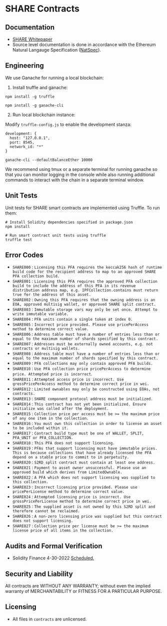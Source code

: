 # SHARE Contracts

## Documentation

- [SHARE Whitepaper](https://formless-eng.s3.us-east-2.amazonaws.com/share+whitepaper+7.pdf)
- Source level documentation is done in accordance with the Ethereum Natural Langauge Specification (<a href="https://docs.soliditylang.org/en/develop/natspec-format.html">NatSpec</a>).

## Engineering

We use Ganache for running a local blockchain:

1. Install truffle and ganache:

```
npm install -g truffle
```

```
npm install -g ganache-cli
```

2. Run local blockchain instance:

Modify `truffle-config.js` to enable the development stanza:

```
development: {
  host: "127.0.0.1",
  port: 8545,
  network_id: "*"
}
```

```
ganache-cli --defaultBalanceEther 10000
```

We recommend using tmux or a separate terminal for running ganache so that you can monitor logging in the console while also running additional commands to interact with the chain in a separate terminal window.

## Unit Tests

Unit tests for SHARE smart contracts are implemented using Truffle. To run them:

```shell
# Install Solidity dependencies specified in package.json
npm install

# Run smart contract unit tests using truffle
truffle test
```

## Error Codes

- `SHARE000` : `Licensing this PFA requires the keccak256 hash of runtime build code for the recipient address to map to an approved SHARE PFA collection build.`
- `SHARE001` : `Licensing this PFA requires the approved PFA collection build to include the address of this PFA in its revenue distribution address map, e.g. IPFCollection.contains must return true for the address of this asset.`
- `SHARE002` : `Owning this PFA requires that the owning address is an EOA, approved multisig wallet, or approved SHARE split contract.`
- `SHARE003` : `Immutable storage vars may only be set once. Attempt to write immutable variable.`
- `SHARE004` : `PFA units contain a single token at index 0.`
- `SHARE005` : `Incorrect price provided. Please use pricePerAccess method to determine correct value.`
- `SHARE006` : `Address table must have a number of entries less than or equal to the maximum number of shards specified by this contract.`
- `SHARE007` : `Addresses must be externally owned accounts, e.g. not contracts or multisig wallets.`
- `SHARE008` : `Address table must have a number of entries less than or equal to the maximum number of shards specified by this contract.`
- `SHARE009` : `PFA collections may only contain approved PFA builds.`
- `SHARE010` : `Use PFA collection price pricePerAccess to determine price. Attempted price is incorrect`.
- `SHARE011` : `Attempted access price is incorrect. Use grossPricePerAccess method to determine correct price in wei.`
- `SHARE012` : `Limited ownables may only be constructed using EOAs, not contracts.`
- `SHARE013` : `SHARE component protocol address must be initialized.`
- `SHARE014` : `This contract has not yet been initialized. Ensure initialize was called after the deployment.`
- `SHARE015` : `Collection price per access must be >= the maximum price of any one item in the collection.`
- `SHARE016` : `You must own this collection in order to license an asset to be included within it.`
- `SHARE017` : `Contract build type must be one of WALLET, SPLIT, PFA_UNIT or PFA_COLLECTION.`
- `SHARE018` : `This PFA does not support licensing.`
- `SHARE019` : `PFAs that support licensing must have immutable prices. This is because collections that have already licensed the PFA depend on a stable price to commit to in perpetuity.`
- `SHARE020` : `S2RD split contract must contain at least one address.`
- `SHARE021` : `Payment to asset owner unsuccessful. Please use an approved build which derives from LimitedOwnable.`
- `SHARE022` : `A PFA which does not support licensing was supplied to this collection.`
- `SHARE023` : `Incorrect licensing price provided. Please use pricePerLicense method to determine correct value.`
- `SHARE024` : `Attempted licensing price is incorrect. Use grossPricePerLicense method to determine correct price in wei.`
- `SHARE025` : `The supplied asset is not owned by this S2RD split and therefore cannot be reclaimed.`
- `SHARE026` : `A non-zero licensing price was supplied but this contract does not support licensing.`
- `SHARE027` : `Collection price per license must be >= the maximum license price of all items in the collection.`

## Audits and Formal Verification

- Solidity Finance 4-30-2022 <a href="https://solidity.finance/">Scheduled.</a>

## Security and Liability

All contracts are WITHOUT ANY WARRANTY; without even the implied warranty of MERCHANTABILITY or FITNESS FOR A PARTICULAR PURPOSE.

## Licensing

- All files in `contracts` are unlicensed.
